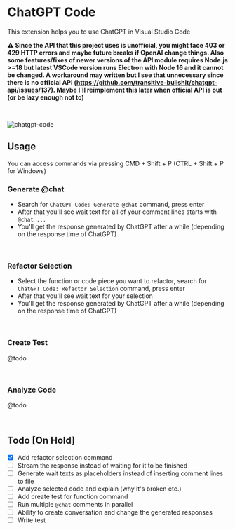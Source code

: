 # ChatGPT Code

This extension helps you to use ChatGPT in Visual Studio Code

**:warning: Since the API that this project uses is unofficial, you might face 403 or 429 HTTP errors and maybe future breaks if OpenAI change things. Also some features/fixes of newer versions of the API module requires Node.js >=18 but latest VSCode version runs Electron with Node 16 and it cannot be changed. A workaround may written but I see that unnecessary since there is no official API (https://github.com/transitive-bullshit/chatgpt-api/issues/137). Maybe I'll reimplement this later when official API is out (or be lazy enough not to)**

<br>

![chatgpt-code](https://user-images.githubusercontent.com/51231605/207466689-8535f7a9-3ff0-463f-855b-a2776175965a.gif)

## Usage
You can access commands via pressing CMD + Shift + P (CTRL + Shift + P for Windows)

### Generate @chat
- Search for `ChatGPT Code: Generate @chat` command, press enter
- After that you'll see wait text for all of your comment lines starts with `@chat ...`
- You'll get the response generated by ChatGPT after a while (depending on the response time of ChatGPT)

<br>

### Refactor Selection
- Select the function or code piece you want to refactor, search for `ChatGPT Code: Refactor Selection` command, press enter
- After that you'll see wait text for your selection
- You'll get the response generated by ChatGPT after a while (depending on the response time of ChatGPT)

<br>

### Create Test
@todo

<br>

### Analyze Code
@todo

<br>

## Todo [On Hold]

- [x] Add refactor selection command
- [ ] Stream the response instead of waiting for it to be finished
- [ ] Generate wait texts as placeholders instead of inserting comment lines to file
- [ ] Analyze selected code and explain (why it's broken etc.)
- [ ] Add create test for function command
- [ ] Run multiple `@chat` comments in parallel
- [ ] Ability to create conversation and change the generated responses
- [ ] Write test
